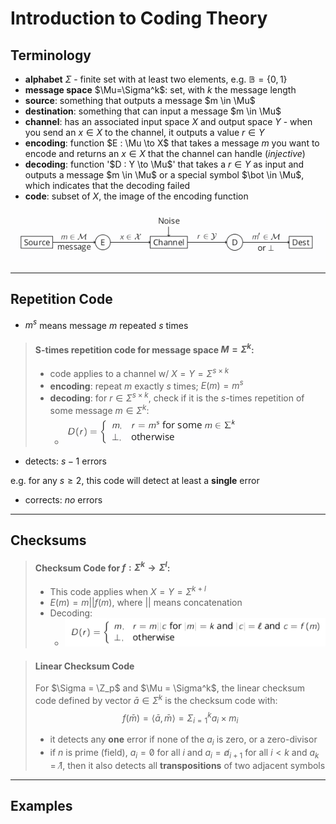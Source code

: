 # Introduction to Coding Theory

## Terminology

* **alphabet** $\Sigma$ - finite set with at least two elements, e.g. $\mathbb{B} = \{0,1\}$
* **message space** $\Mu=\Sigma^k$: set, with $k$ the message length
* **source**: something that outputs a message $m \in \Mu$
* **destination**: something that can input a message $m \in \Mu$
* **channel**: has an associated input space $X$ and output space $Y$ - when you send an $x \in X$ to the channel, it outputs a value $r \in Y$
* **encoding**: function $E : \Mu \to X$ that takes a message $m$ you want to encode and returns an $x \in X$ that the channel can handle (*injective*)
* **decoding**: function '$D : Y \to \Mu$' that takes a $r \in Y$ as input and outputs a message $m \in \Mu$ or a special symbol $\bot \in \Mu$, which indicates that the decoding failed
* **code**: subset of $X$, the image of the encoding function

![Coding](assets/coding.png)

---

## Repetition Code

* $m^s$ means message $m$ repeated $s$ times

> #### S-times repetition code for message space $M = \Sigma^k$:
> * code applies to a channel w/ $X = Y = \Sigma^{s \times k}$
> * **encoding**: repeat $m$ exactly $s$ times; $E(m) = m^s$
> * **decoding**: for $r \in \Sigma^{s \times k}$, check if it is the $s$-times repetition of some message $m \in \Sigma^k$:
>   * ![Repetition Code](assets/rep_code.png)

* detects: $s-1$ errors

e.g. for any $s \geq 2$, this code will detect at least a **single** error

* corrects: *no* errors

---

## Checksums

> #### Checksum Code for $f: \Sigma^k \to \Sigma^l$:
> * This code applies when $X=Y=\Sigma^{k+l}$
> * $E(m) = m || f(m)$, where $||$ means concatenation
> * Decoding:
>   * ![Checksum Code](assets/checksum_code.png)

> #### Linear Checksum Code
> For $\Sigma = \Z_p$ and $\Mu = \Sigma^k$, the linear checksum code defined by vector $\bar{a} \in \Sigma^k$ is the checksum code with:
> $$f(\bar{m}) = \langle \bar{a},\bar{m} \rangle = \Sigma^k_{i=1} a_i \times m_i$$
> * it detects any **one** error if none of the $a_i$ is zero, or a zero-divisor
> * if $n$ is prime (field), $a_i =\not 0$ for all $i$ and $a_i =\not a_{i+1}$ for all $i < k$ and $a_k =\not 1$, then it also detects all **transpositions** of two adjacent symbols

---

## Examples